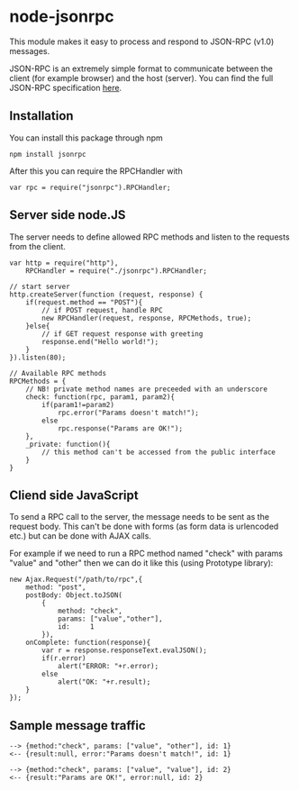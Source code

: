 node-jsonrpc
============

This module makes it easy to process and respond to JSON-RPC (v1.0) messages.

JSON-RPC is an extremely simple format to communicate between the client (for example browser) and the host (server).
You can find the full JSON-RPC specification [here](http://json-rpc.org/wiki/specification "RPC 1.0 Specification").


Installation
------------

You can install this package through npm

    npm install jsonrpc
    
After this you can require the RPCHandler with

    var rpc = require("jsonrpc").RPCHandler;


Server side node.JS
-------------------

The server needs to define allowed RPC methods and listen to the requests from the client.

    var http = require("http"),
        RPCHandler = require("./jsonrpc").RPCHandler;

    // start server
    http.createServer(function (request, response) {
        if(request.method == "POST"){
            // if POST request, handle RPC
            new RPCHandler(request, response, RPCMethods, true);
        }else{
            // if GET request response with greeting
            response.end("Hello world!");
        }
    }).listen(80);

    // Available RPC methods
    RPCMethods = {
        // NB! private method names are preceeded with an underscore
        check: function(rpc, param1, param2){
            if(param1!=param2)
                rpc.error("Params doesn't match!");
            else
                rpc.response("Params are OK!");
        },
        _private: function(){
            // this method can't be accessed from the public interface
        }
    }

Cliend side JavaScript
----------------------

To send a RPC call to the server, the message needs to be sent as the request body. This can't be done with forms (as form data is urlencoded etc.) but can be done with AJAX calls.

For example if we need to run a RPC method named "check" with params "value" and "other" then we can do it like this (using Prototype library):

    new Ajax.Request("/path/to/rpc",{
        method: "post",
        postBody: Object.toJSON(
            {
                method: "check",
                params: ["value","other"],
                id:     1
            }),
        onComplete: function(response){
            var r = response.responseText.evalJSON();
            if(r.error)
                alert("ERROR: "+r.error);
            else
                alert("OK: "+r.result);
        }
    });

Sample message traffic
----------------------

    --> {method:"check", params: ["value", "other"], id: 1}
    <-- {result:null, error:"Params doesn't match!", id: 1}

    --> {method:"check", params: ["value", "value"], id: 2}
    <-- {result:"Params are OK!", error:null, id: 2}
